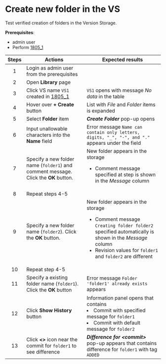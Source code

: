 # Create new folder in the VS

Test verified creation of folders in the Version Storage.

**Prerequisites**:
- admin user
- Perform [1805_1](1805_1.md)

| Steps | Actions | Expected results |
| :---: | --- | --- |
| 1 | Login as admin user from the prerequisites | |
| 2 | Open **Library** page | |
| 3 | Click VS name `VS1` created in [1805_1](1805_1.md) | `VS1` opens with message *No data* in the table |
| 4 | Hover over **+ Create** button | List with *File* and *Folder* items is expanded |
| 5 | Select **Folder** item | ***Create Folder*** pop-up opens |
| 6 | Input unallowable characters into the **Name** field | Error message `Name can contain only letters, digits, "_", "-", and "."` appears under the field |
| 7 | Specify a new folder name (`folder1`) and comment message. Click the **OK** button. | New folder appears in the storage <ul><li>Comment message specified at step is shown in the *Message* column |
| 8 | Repeat steps 4-5 | |
| 9 | Specify a new folder name (`folder2`). Click the **OK** button. | New folder appears in the storage <ul><li>Comment message `Creating folder folder2` specified automatically is shown in the *Message* column</li><li>Revision values for `folder1` and `folder2` are different |
| 10 | Repeat step 4-5 | |
| 11 | Specify a existing folder name (`folder1`). Click the **OK** button | Error message `Folder 'folder1' already exists` appears |
| 12 | Click **Show History** button | Information panel opens that contains <li> Commit with specified message for `folder1` </li><li> Commit with default message for `folder2` |
| 13 | Click ***<>*** icon near the commit for `folder1` to see difference | ***Difference for \<commit\>*** pop-up appears that contains difference for `folder1` with tag `ADDED` |
